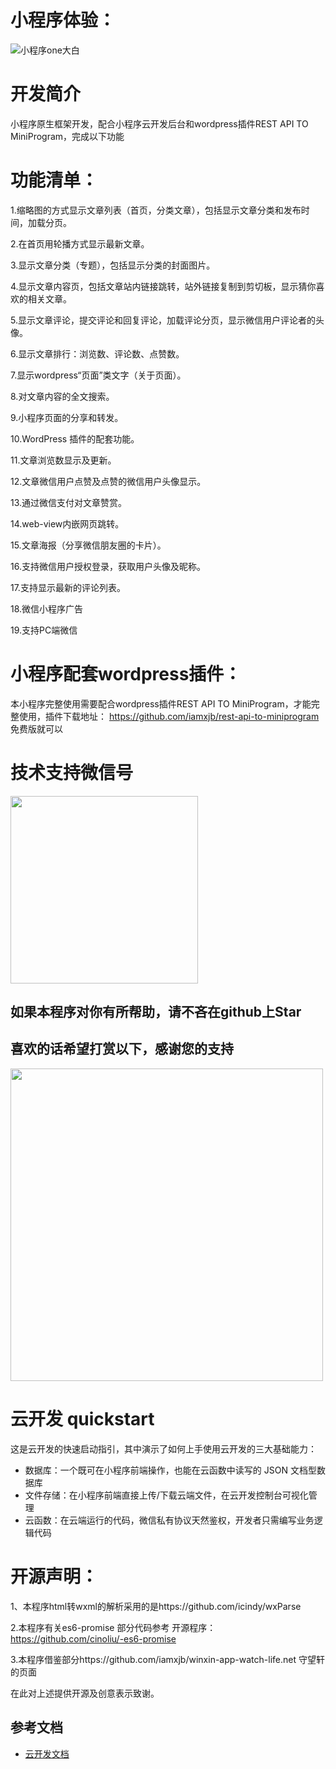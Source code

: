 # 小程序体验：
![小程序one大白](https://www.ozil.vip/wp-content/uploads/2019/11/gh_ad55e95d6fed_344.jpg)

# 开发简介
小程序原生框架开发，配合小程序云开发后台和wordpress插件REST API TO MiniProgram，完成以下功能

# 功能清单：

1.缩略图的方式显示文章列表（首页，分类文章），包括显示文章分类和发布时间，加载分页。

2.在首页用轮播方式显示最新文章。

3.显示文章分类（专题），包括显示分类的封面图片。

4.显示文章内容页，包括文章站内链接跳转，站外链接复制到剪切板，显示猜你喜欢的相关文章。

5.显示文章评论，提交评论和回复评论，加载评论分页，显示微信用户评论者的头像。

6.显示文章排行：浏览数、评论数、点赞数。

7.显示wordpress“页面”类文字（关于页面）。

8.对文章内容的全文搜索。

9.小程序页面的分享和转发。

10.WordPress 插件的配套功能。

11.文章浏览数显示及更新。

12.文章微信用户点赞及点赞的微信用户头像显示。

13.通过微信支付对文章赞赏。

14.web-view内嵌网页跳转。

15.文章海报（分享微信朋友圈的卡片）。

16.支持微信用户授权登录，获取用户头像及昵称。

17.支持显示最新的评论列表。

18.微信小程序广告

19.支持PC端微信

# 小程序配套wordpress插件：

本小程序完整使用需要配合wordpress插件REST API TO MiniProgram，才能完整使用，插件下载地址： https://github.com/iamxjb/rest-api-to-miniprogram 免费版就可以

# 技术支持微信号 
<img src='https://www.ozil.vip/wp-content/uploads/2019/11/a.png' width='300'/>


## 如果本程序对你有所帮助，请不吝在github上Star
## 喜欢的话希望打赏以下，感谢您的支持
<img src='https://www.ozil.vip/wp-content/uploads/2019/11/01pay.jpeg' width='500'/>


# 云开发 quickstart

这是云开发的快速启动指引，其中演示了如何上手使用云开发的三大基础能力：

- 数据库：一个既可在小程序前端操作，也能在云函数中读写的 JSON 文档型数据库
- 文件存储：在小程序前端直接上传/下载云端文件，在云开发控制台可视化管理
- 云函数：在云端运行的代码，微信私有协议天然鉴权，开发者只需编写业务逻辑代码

# 开源声明：

1、本程序html转wxml的解析采用的是https://github.com/icindy/wxParse

2.本程序有关es6-promise 部分代码参考 开源程序：https://github.com/cinoliu/-es6-promise

3.本程序借鉴部分https://github.com/iamxjb/winxin-app-watch-life.net 守望轩的页面


在此对上述提供开源及创意表示致谢。
## 参考文档

- [云开发文档](https://developers.weixin.qq.com/miniprogram/dev/wxcloud/basis/getting-started.html)

